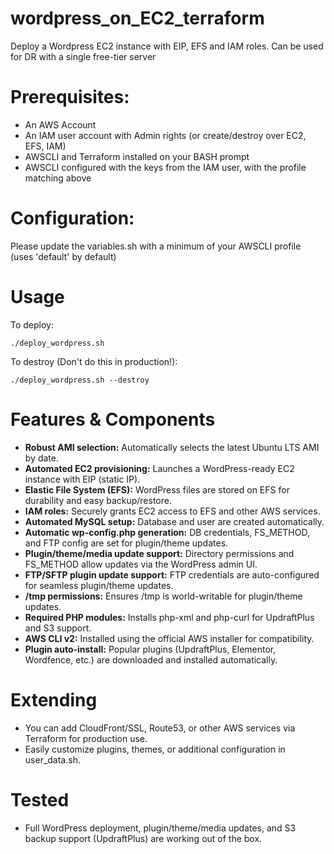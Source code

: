 # wordpress_on_EC2_terraform
Deploy a Wordpress EC2 instance with EIP, EFS and IAM roles. Can be used for DR with a single free-tier server

# Prerequisites:
- An AWS Account
- An IAM user account with Admin rights (or create/destroy over EC2, EFS, IAM)
- AWSCLI and Terraform installed on your BASH prompt
- AWSCLI configured with the keys from the IAM user, with the profile matching above

# Configuration:
Please update the variables.sh with a minimum of your AWSCLI profile (uses 'default' by default)

# Usage
To deploy:
```
./deploy_wordpress.sh
```
To destroy (Don't do this in production!):
```
./deploy_wordpress.sh --destroy
```

# Features & Components
- **Robust AMI selection:** Automatically selects the latest Ubuntu LTS AMI by date.
- **Automated EC2 provisioning:** Launches a WordPress-ready EC2 instance with EIP (static IP).
- **Elastic File System (EFS):** WordPress files are stored on EFS for durability and easy backup/restore.
- **IAM roles:** Securely grants EC2 access to EFS and other AWS services.
- **Automated MySQL setup:** Database and user are created automatically.
- **Automatic wp-config.php generation:** DB credentials, FS_METHOD, and FTP config are set for plugin/theme updates.
- **Plugin/theme/media update support:** Directory permissions and FS_METHOD allow updates via the WordPress admin UI.
- **FTP/SFTP plugin update support:** FTP credentials are auto-configured for seamless plugin/theme updates.
- **/tmp permissions:** Ensures /tmp is world-writable for plugin/theme updates.
- **Required PHP modules:** Installs php-xml and php-curl for UpdraftPlus and S3 support.
- **AWS CLI v2:** Installed using the official AWS installer for compatibility.
- **Plugin auto-install:** Popular plugins (UpdraftPlus, Elementor, Wordfence, etc.) are downloaded and installed automatically.

# Extending
- You can add CloudFront/SSL, Route53, or other AWS services via Terraform for production use.
- Easily customize plugins, themes, or additional configuration in user_data.sh.

# Tested
- Full WordPress deployment, plugin/theme/media updates, and S3 backup support (UpdraftPlus) are working out of the box.

